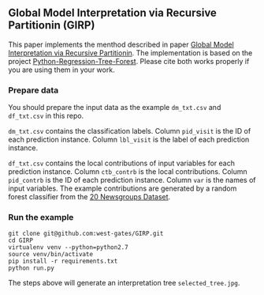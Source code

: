 ## Global Model Interpretation via Recursive Partitionin (GIRP)
This paper implements the menthod described in paper [Global Model Interpretation via Recursive Partitionin](https://arxiv.org/abs/1802.04253). The implementation is based on the project [Python-Regression-Tree-Forest](https://github.com/chandarb/Python-Regression-Tree-Forest). Please cite both works properly if you are using them in your work.

### Prepare data
You should prepare the input data as the example `dm_txt.csv` and `df_txt.csv` in this repo. 

`dm_txt.csv` contains the classification labels. Column `pid_visit` is the ID of each prediction instance. Column `lbl_visit` is the label of each prediction instance.

`df_txt.csv` contains the local contributions of input variables for each prediction instance. Column `ctb_contrb` is the local contributions. Column `pid_contrb` is the ID of each prediction instance. Column `var` is the names of input variables. The example contributions are generated by a random forest classifier from the [20 Newsgroups Dataset](http://qwone.com/~jason/20Newsgroups/).

### Run the example
```
git clone git@github.com:west-gates/GIRP.git
cd GIRP
virtualenv venv --python=python2.7
source venv/bin/activate
pip install -r requirements.txt
python run.py
```
The steps above will generate an interpretation tree `selected_tree.jpg`.
